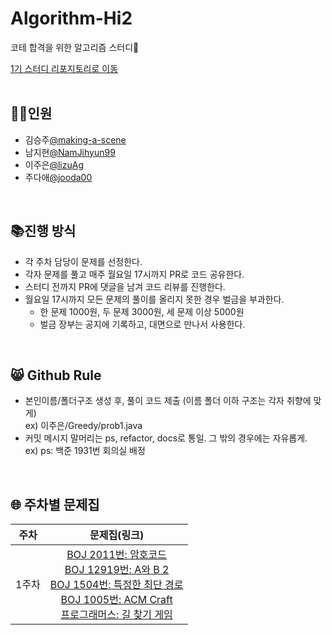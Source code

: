 # Algorithm-Hi2
코테 합격을 위한 알고리즘 스터디🤗
<br/>

[1기 스터디 리포지토리로 이동](https://github.com/lizuAg/Algorithm-high/tree/main)
<br/>
<br/>

## 👯‍♀️인원
- 김승주[@making-a-scene](https://github.com/making-a-scene)
- 남지현[@NamJihyun99](https://github.com/NamJihyun99)
- 이주은[@lizuAg](https://github.com/lizuAg)
- 주다애[@jooda00](https://github.com/jooda00)

<br/>

## 📚진행 방식
- 각 주차 담당이 문제를 선정한다.
- 각자 문제를 풀고 매주 월요일 17시까지 PR로 코드 공유한다.
- 스터디 전까지 PR에 댓글을 남겨 코드 리뷰를 진행한다.
- 월요일 17시까지 모든 문제의 풀이를 올리지 못한 경우 벌금을 부과한다.
  - 한 문제 1000원, 두 문제 3000원, 세 문제 이상 5000원
  - 벌금 장부는 공지에 기록하고, 대면으로 만나서 사용한다.
<br/>

## 😸 Github Rule
- 본인이름/폴더구조 생성 후, 풀이 코드 제출 (이름 폴더 이하 구조는 각자 취향에 맞게)<br/>
    ex) 이주은/Greedy/prob1.java
- 커밋 메시지 말머리는 ps, refactor, docs로 통일. 그 밖의 경우에는 자유롭게.<br/>
    ex) ps: 백준 1931번 회의실 배정
<br/>

## 🌐 주차별 문제집
|주차|문제집(링크)|
|:--:|:--:|
|1주차|[BOJ 2011번: 암호코드](https://www.acmicpc.net/problem/2011)<br/>[BOJ 12919번: A와 B 2](https://www.acmicpc.net/problem/12919)<br/>[BOJ 1504번: 특정한 최단 경로](https://www.acmicpc.net/problem/1504)<br/>[BOJ 1005번: ACM Craft](https://www.acmicpc.net/problem/1005)<br/>[프로그래머스: 길 찾기 게임](https://school.programmers.co.kr/learn/courses/30/lessons/42892)|
